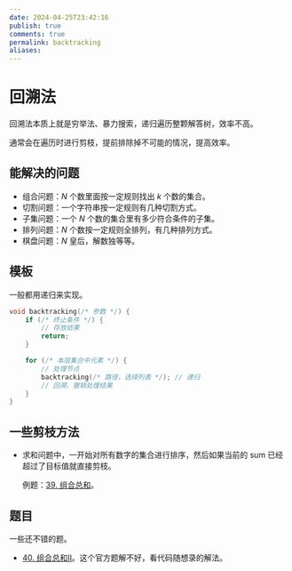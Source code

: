 ```yaml
---
date: 2024-04-25T23:42:16
publish: true
comments: true
permalink: backtracking
aliases:
---
```


# 回溯法

回溯法本质上就是穷举法、暴力搜索，递归遍历整颗解答树，效率不高。

通常会在遍历时进行剪枝，提前排除掉不可能的情况，提高效率。

## 能解决的问题

- 组合问题：$N$ 个数里面按一定规则找出 $k$ 个数的集合。
- 切割问题：一个字符串按一定规则有几种切割方式。
- 子集问题：一个 $N$ 个数的集合里有多少符合条件的子集。
- 排列问题：$N$ 个数按一定规则全排列，有几种排列方式。
- 棋盘问题：$N$ 皇后，解数独等等。

## 模板

一般都用递归来实现。

``` cpp
void backtracking(/* 参数 */) {
    if (/* 终止条件 */) {
        // 存放结果
        return;
    }

    for (/* 本层集合中元素 */) {
        // 处理节点
        backtracking(/* 路径，选择列表 */); // 递归
        // 回溯，撤销处理结果
    }
}
```

## 一些剪枝方法

- 求和问题中，一开始对所有数字的集合进行排序，然后如果当前的 sum 已经超过了目标值就直接剪枝。

    例题：[39. 组合总和](https://leetcode.cn/problems/combination-sum/)。

## 题目

一些还不错的题。

- [40. 组合总和II](https://leetcode.cn/problems/combination-sum-ii/)。这个官方题解不好，看代码随想录的解法。
